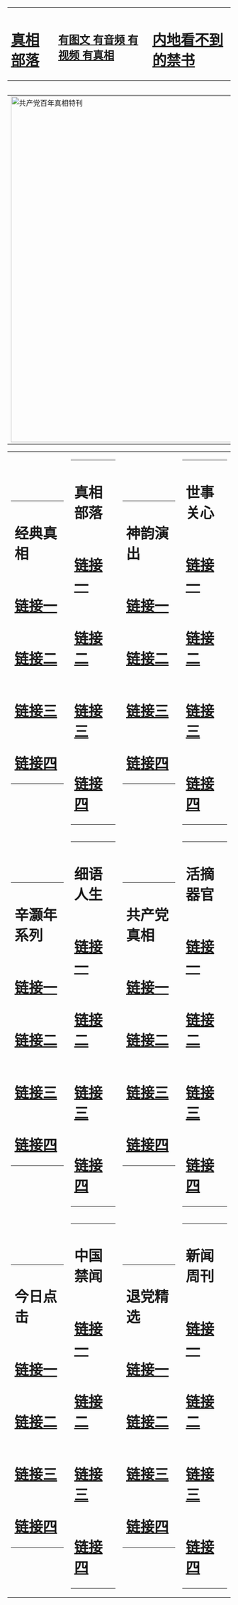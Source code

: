 <table><tr><td><H1><a href="http://t.cn/RXEY0lU">真相部落</a></H1></td><td><H2><a href="http://t.cn/RXEYlpc">有图文 有音频 有视频 有真相</a></H2><td><H1><a href="http://t.cn/RXEYYmq"> 内地看不到的禁书</a></H1></td></table><table><table><tr><td><a href="http://t.cn/RXEYHAC"><img src="http://3056.c86.bluekoff.net/zx/bngcd/gcdbnzx.jpg" width="780"  border="0" alt="共产党百年真相特刊"></a></td></tr></table><table><tr><td><table><tr><td ><h1>经典真相</h1></td></tr><tr><td><h1>  <a href="http://t.cn/RXHgpir" target=_blank>链接一</a>  </h1></td></tr><tr><td><h1>  <a href="http://t.cn/RXEYOPl" target=_blank>链接二</a>  </h1></td></tr><tr><td><h1>  <a href="http://po.st/YtnxoR" target=_blank>链接三</a>  </h1></td></tr><tr><td><h1>  <a href="http://po.st/EaEz7s" target=_blank>链接四</a>  </h1></td></tr></table></td><td><table><tr><td ><h1>真相部落</h1></td></tr><tr><td><h1>  <a href="http://t.cn/RXEYOTM" target=_blank>链接一</a>  </h1></td></tr><tr><td><h1>  <a href="http://t.cn/RXEYO8u" target=_blank>链接二</a>  </h1></td></tr><tr><td><h1>  <a href="http://po.st/n8gSJk" target=_blank>链接三</a>  </h1></td></tr><tr><td><h1>  <a href="http://t.cn/RXHgmQu" target=_blank>链接四</a>  </h1></td></tr></table></td><td><table><tr><td ><h1>神韵演出</h1></td></tr><tr><td><h1>  <a href="http://t.cn/RXEYW2Z" target=_blank>链接一</a>  </h1></td></tr><tr><td><h1>  <a href="http://t.cn/RXEYllZ" target=_blank>链接二</a>  </h1></td></tr><tr><td><h1>  <a href="http://po.st/UX3ifw" target=_blank>链接三</a>  </h1></td></tr><tr><td><h1>  <a href="http://t.cn/RXEYlrz" target=_blank>链接四</a>  </h1></td></tr></table></td><td><table><tr><td ><h1>世事关心</h1></td></tr><tr><td><h1>  <a href="http://t.cn/RXHg0o1" target=_blank>链接一</a>  </h1></td></tr><tr><td><h1>  <a href="http://t.cn/RXHguWU" target=_blank>链接二</a>  </h1></td></tr><tr><td><h1>  <a href="http://po.st/JhYZMs" target=_blank>链接三</a>  </h1></td></tr><tr><td><h1>  <a href="http://t.cn/RXEYYbj" target=_blank>链接四</a>  </h1></td></tr></table></td></tr><tr><td><table><tr><td ><h1>辛灏年系列</h1></td></tr><tr><td><h1>  <a href="http://t.cn/RXEYYJJ" target=_blank>链接一</a>  </h1></td></tr><tr><td><h1>  <a href="http://t.cn/RXEYTbX" target=_blank>链接二</a>  </h1></td></tr><tr><td><h1>  <a href="http://po.st/MyeTUq" target=_blank>链接三</a>  </h1></td></tr><tr><td><h1>  <a href="http://po.st/PdRVID" target=_blank>链接四</a>  </h1></td></tr></table></td><td><table><tr><td ><h1>细语人生</h1></td></tr><tr><td><h1>  <a href="http://t.cn/RXEYTjj" target=_blank>链接一</a>  </h1></td></tr><tr><td><h1>  <a href="http://t.cn/RXEYTQj" target=_blank>链接二</a>  </h1></td></tr><tr><td><h1>  <a href="http://po.st/98AbMX" target=_blank>链接三</a>  </h1></td></tr><tr><td><h1>  <a href="http://po.st/pQjDsV" target=_blank>链接四</a>  </h1></td></tr></table></td><td><table><tr><td ><h1>共产党真相</h1></td></tr><tr><td><h1>  <a href="http://t.cn/RXEYHAC" target=_blank>链接一</a>  </h1></td></tr><tr><td><h1>  <a href="http://t.cn/RXHgOeE" target=_blank>链接二</a>  </h1></td></tr><tr><td><h1>  <a href="http://po.st/QUSqci" target=_blank>链接三</a>  </h1></td></tr><tr><td><h1>  <a href="http://po.st/Um20MR" target=_blank>链接四</a>  </h1></td></tr></table></td><td><table><tr><td ><h1>活摘器官</h1></td></tr><tr><td><h1>  <a href="http://t.cn/RXHgW7U" target=_blank>链接一</a>  </h1></td></tr><tr><td><h1>  <a href="http://t.cn/RXHgeyz" target=_blank>链接二</a>  </h1></td></tr><tr><td><h1>  <a href="http://po.st/GJmpwI" target=_blank>链接三</a>  </h1></td></tr><tr><td><h1>  <a href="http://po.st/EzTWpA" target=_blank>链接四</a>  </h1></td></tr></table></td></tr><tr><td><table><tr><td ><h1>今日点击</h1></td></tr><tr><td><h1>  <a href="http://t.cn/RXEYQwk" target=_blank>链接一</a>  </h1></td></tr><tr><td><h1>  <a href="http://t.cn/RXHgTeA" target=_blank>链接二</a>  </h1></td></tr><tr><td><h1>  <a href="http://po.st/VJKbmK" target=_blank>链接三</a>  </h1></td></tr><tr><td><h1>  <a href="http://po.st/VFz3Vy" target=_blank>链接四</a>  </h1></td></tr></table></td><td><table><tr><td ><h1>中国禁闻</h1></td></tr><tr><td><h1>  <a href="http://t.cn/RXHgHfW" target=_blank>链接一</a>  </h1></td></tr><tr><td><h1>  <a href="http://t.cn/RXEYQu9" target=_blank>链接二</a>  </h1></td></tr><tr><td><h1>  <a href="http://po.st/1QqEvz" target=_blank>链接三</a>  </h1></td></tr><tr><td><h1>  <a href="http://po.st/f5IHnY" target=_blank>链接四</a>  </h1></td></tr></table></td><td><table><tr><td ><h1>退党精选</h1></td></tr><tr><td><h1>  <a href="http://t.cn/RXEY8tX" target=_blank>链接一</a>  </h1></td></tr><tr><td><h1>  <a href="http://t.cn/RXHgHOt" target=_blank>链接二</a>  </h1></td></tr><tr><td><h1>  <a href="http://po.st/EodxYN" target=_blank>链接三</a>  </h1></td></tr><tr><td><h1>  <a href="http://po.st/oDvziz" target=_blank>链接四</a>  </h1></td></tr></table></td><td><table><tr><td ><h1>新闻周刊</h1></td></tr><tr><td><h1>  <a href="http://t.cn/RXHgBuJ" target=_blank>链接一</a>  </h1></td></tr><tr><td><h1>  <a href="http://t.cn/RXEY8BM" target=_blank>链接二</a>  </h1></td></tr><tr><td><h1>  <a href="http://t.cn/RXHgliT" target=_blank>链接三</a>  </h1></td></tr><tr><td><h1>  <a href="http://t.cn/RXHgBBq" target=_blank>链接四</a>  </h1></td></tr></table></td></tr></table>
